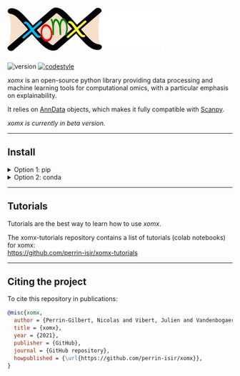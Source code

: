 # ![alt text](logo.png "logo")

![version](https://img.shields.io/badge/version-0.1.0-blue)
[![codestyle](https://img.shields.io/badge/code%20style-black-000000.svg)](https://github.com/psf/black)


*xomx* is an open-source python library providing data processing and 
machine learning tools for computational omics, with a 
particular emphasis on explainability.

It relies on [AnnData](https://anndata.readthedocs.io) objects, which makes it
fully compatible with [Scanpy](https://scanpy.readthedocs.io).

*xomx is currently in beta version.*

-----



## Install

<details><summary>Option 1: pip</summary>
<p>

    pip install git+https://github.com/perrin-isir/xomx

</p>
</details>

<details><summary>Option 2: conda</summary>
<p>

    git clone https://github.com/perrin-isir/xomx.git
    cd xomx

Choose a conda environmnent name, for instance `xomxv`.  
The following command creates the `xomxv` environment with the requirements listed in [environment.yaml](environment.yaml):

    conda env create --name xomxv --file environment.yaml

If you prefer to update an existing environment (`existing_env`):

    conda env update --name existing_env --file environment.yml

To activate the `xomxv` environment:

    conda activate xomxv

Finally, to install the *xomx* library in the activated virtual environment:

    pip install -e .

</p>
</details>

-----
## Tutorials

Tutorials are the best way to learn how to use
*xomx*.

The xomx-tutorials repository contains a list of tutorials (colab notebooks) for xomx:  
https://github.com/perrin-isir/xomx-tutorials

-----
## Citing the project
To cite this repository in publications:

```bibtex
@misc{xomx,
  author = {Perrin-Gilbert, Nicolas and Vibert, Julien and Vandenbogaert, Mathias and Waterfall, Joshua J.},
  title = {xomx},
  year = {2021},
  publisher = {GitHub},
  journal = {GitHub repository},
  howpublished = {\url{https://github.com/perrin-isir/xomx}},
}
```
